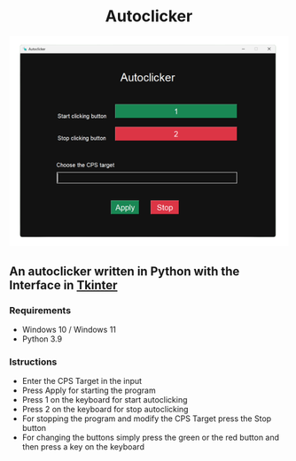 <h1 align="center">Autoclicker</h1>
<div align="center">
  <img src="https://github.com/Setr0/Autoclicker/blob/main/app.png" />
</div>
<h2>An autoclicker written in Python with the Interface in <a href="https://docs.python.org/3/library/tkinter.html">Tkinter</a></h2>

<h3>Requirements</h3>
<ul>
  <li>Windows 10 / Windows 11</li>
  <li>Python 3.9</li>
</ul>

<h3>Istructions</h3>
<ul>
  <li>Enter the CPS Target in the input</li>
  <li>Press Apply for starting the program</li>
  <li>Press 1 on the keyboard for start autoclicking</li>
  <li>Press 2 on the keyboard for stop autoclicking</li>
  <li>For stopping the program and modify the CPS Target press the Stop button</li>
  <li>For changing the buttons simply press the green or the red button and then press a key on the keyboard</li>
</ul>
